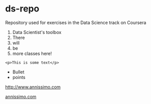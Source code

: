 # ds-repo
Repository used for exercises in the Data Science track on Coursera

1. Data Scientist's toolbox
2. There
3. will
4. be
5. more classes here!

```
<p>This is some text</p>
```

* Bullet
* points

http://www.annissimo.com

[annissimo.com](http://www.annissimo.com)
